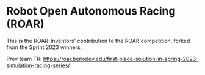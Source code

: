 # Robot Open Autonomous Racing (ROAR)

This is the ROAR-Inventors' contribution to the ROAR competition, forked from the Sprint 2023 winners.

Prev team TR: https://roar.berkeley.edu/first-place-solution-in-spring-2023-simulation-racing-series/
